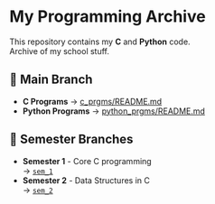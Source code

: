 # My Programming Archive

This repository contains my **C** and **Python** code.  
Archive of my school stuff.

## 📂 Main Branch
- **C Programs** → [c_prgms/README.md](c_prgms/README.md)
- **Python Programs** → [python_prgms/README.md](python_prgms/README.md)

## 🌿 Semester Branches
- **Semester 1** - Core C programming  
  → [`sem_1`](https://github.com/PCG06/my_programs/tree/sem_1)
- **Semester 2** - Data Structures in C  
  → [`sem_2`](https://github.com/PCG06/my_programs/tree/sem_2)